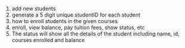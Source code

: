 1. add new students
2. generate a 5 digit unique studentID for each student
3. how to enroll students in the given courses
4. enroll, view balance, pay tuition fees, show status, etc
5. The status will show all the details of the student including name, id, courses enrolled and balance
